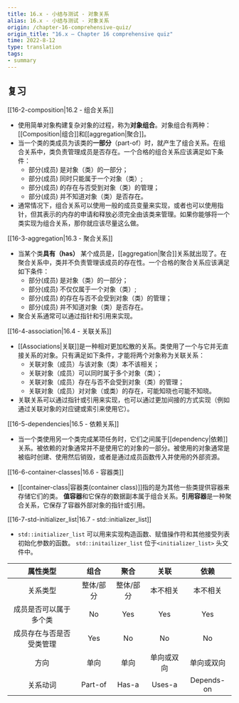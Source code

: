 ```yaml
---
title: 16.x - 小结与测试 - 对象关系
alias: 16.x - 小结与测试 - 对象关系
origin: /chapter-16-comprehensive-quiz/
origin_title: "16.x — Chapter 16 comprehensive quiz"
time: 2022-8-12
type: translation
tags:
- summary
---
```


## 复习

[[16-2-composition|16.2 - 组合关系]]
- 使用简单对象构建复杂对象的过程，称为**对象组合**。对象组合有两种：[[Composition|组合]]和[[aggregation|聚合]]。
- 当一个类的类成员为该类的**一部分**（part-of）时，就产生了组合关系。在组合关系中，类负责管理成员是否存在。一个合格的组合关系应该满足如下条件：
	-   部分(成员) 是对象（类）的一部分；
	-   部分(成员) 同时只能属于一个对象（类）;
	-   部分(成员) 的存在与否受到对象（类）的管理；
	-   部分(成员) 并不知道对象（类）是否存在。
- 通常情况下，组合关系可以使用一般的成员变量来实现，或者也可以使用指针，但其表示的内存的申请和释放必须完全由该类来管理。如果你能够将一个类实现为组合关系，那你就应该尽量这么做。

[[16-3-aggregation|16.3 - 聚合关系]]
- 当某个类**具有（has）** 某个成员是，[[aggregation|聚合]]关系就出现了。在聚合关系中，类并不负责管理该成员的存在性。一个合格的聚合关系应该满足如下条件：
	- 部分(成员) 是对象（类）的一部分；
	- 部分(成员) 不仅仅属于一个对象（类）;
	- 部分(成员) 的存在与否不会受到对象（类）的管理；
	- 部分(成员) 并不知道对象（类）是否存在。
- 聚合关系通常可以通过指针和引用来实现。

[[16-4-association|16.4 - 关联关系]]
- [[Associations|关联]]是一种相对更加松散的关系。类使用了一个与它并无直接关系的对象。只有满足如下条件，才能将两个对象称为关联关系：
	-   关联对象（成员）与该对象（类）本不该相关；
	-   关联对象（成员）可以同时属于多个对象（类）；
	-   关联对象（成员）存在与否不会受到对象（类）的管理；
	-   关联对象（成员）对对象（或类）的存在，可能知晓也可能不知晓。
- 关联关系可以通过指针或引用来实现，也可以通过更加间接的方式实现（例如通过关联对象的对应键或索引来使用它）。

[[16-5-dependencies|16.5 - 依赖关系]]
- 当一个类使用另一个类完成某项任务时，它们之间属于[[dependency|依赖]]关系。被依赖的对象通常并不是使用它的对象的一部分。被使用的对象通常是被临时创建、使用然后销毁，或者是通过成员函数传入并使用的外部资源。

[[16-6-container-classes|16.6 - 容器类]]
- [[container-class|容器类(container class)]]指的是为其他一些类提供容器来存储它们的类。 **值容器**和它保存的数据副本属于组合关系。**引用容器**是一种聚合关系，它保存了容器外部对象的指针或引用。

[[16-7-std-initializer_list|16.7 - std::initializer_list]]
- `std::initializer_list` 可以用来实现构造函数、赋值操作符和其他接受列表初始化参数的函数。 `std::initailizer_list` 位于`<initializer_list>` 头文件中。


|属性类型|组合	|聚合	|关联	|依赖|
|:----:|:----:|:----:|:----:|:----:|
|关系类型	|整体/部分	|整体/部分|	本不相关|	本不相关
|成员是否可以属于多个类|	No	|Yes	|Yes	|Yes
|成员存在与否是否受类管理|Yes	|No	|No	|No
|方向	|单向	|单向	|单向或双向|	单向或双向
|关系动词|Part-of	|Has-a	|Uses-a|	Depends-on
